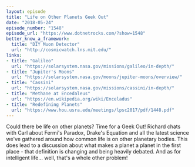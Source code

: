```yaml
---
layout: episode
title: "Life on Other Planets Geek Out"
date: "2018-05-24"
episode_number: "1548"
episode_url: "https://www.dotnetrocks.com/?show=1548"
better_know_a_framework:
  title: "DIY Muon Detector"
  url: "http://cosmicwatch.lns.mit.edu/"
links:
- title: "Galileo"
  url: "https://solarsystem.nasa.gov/missions/galileo/in-depth/"
- title: "Jupiter's Moons"
  url: "https://solarsystem.nasa.gov/moons/jupiter-moons/overview/"
- title: "Cassini"
  url: "https://solarsystem.nasa.gov/missions/cassini/in-depth/"
- title: "Methane at Encedaleus"
  url: "https://en.wikipedia.org/wiki/Enceladus"
- title: "Redefining Planets"
  url: "https://www.hou.usra.edu/meetings/lpsc2017/pdf/1448.pdf"
---
```


Could there be life on other planets? Time for a Geek Out! Richard chats with Carl about Fermi's Paradox, Drake's Equation and all the latest science we've gathered around how common life is on other planetary bodies. This does lead to a discussion about what makes a planet a planet in the first place - that definition is changing and being heavily debated. And as for intelligent life... well, that's a whole other problem!
